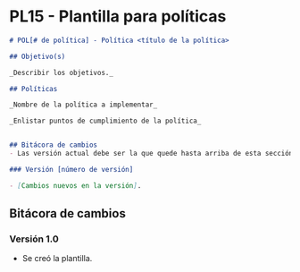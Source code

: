 # PL15 - Plantilla para políticas

```markdown
# POL[# de política] - Política <título de la política>

## Objetivo(s)

_Describir los objetivos._

## Políticas

_Nombre de la política a implementar_

_Enlistar puntos de cumplimiento de la política_


## Bitácora de cambios
- Las versión actual debe ser la que quede hasta arriba de esta sección

### Versión [número de versión]

- [Cambios nuevos en la versión].

```

## Bitácora de cambios

### Versión 1.0

- Se creó la plantilla.
